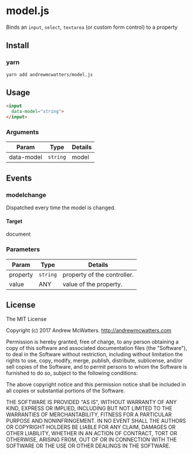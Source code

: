 # model.js
Binds an `input`, `select`, `textarea` (or custom form control) to a property

## Install
### yarn
```shell
yarn add andrewmcwatters/model.js
```

## Usage
```html
<input
  data-model="string">
</input>
```

### Arguments
| Param      | Type     | Details |
| ---------- | -------- | ------- |
| data-model | `string` | model   |

## Events
### modelchange
Dispatched every time the model is changed.

#### Target
document

### Parameters
| Param    | Type     | Details                     |
| -------- | -------- | --------------------------- |
| property | `string` | property of the controller. |
| value    | ANY      | value of the property.      |

## License
The MIT License

Copyright (c) 2017 Andrew McWatters. http://andrewmcwatters.com

Permission is hereby granted, free of charge, to any person obtaining a copy
of this software and associated documentation files (the "Software"), to deal
in the Software without restriction, including without limitation the rights
to use, copy, modify, merge, publish, distribute, sublicense, and/or sell
copies of the Software, and to permit persons to whom the Software is
furnished to do so, subject to the following conditions:

The above copyright notice and this permission notice shall be included in
all copies or substantial portions of the Software.

THE SOFTWARE IS PROVIDED "AS IS", WITHOUT WARRANTY OF ANY KIND, EXPRESS OR
IMPLIED, INCLUDING BUT NOT LIMITED TO THE WARRANTIES OF MERCHANTABILITY,
FITNESS FOR A PARTICULAR PURPOSE AND NONINFRINGEMENT. IN NO EVENT SHALL THE
AUTHORS OR COPYRIGHT HOLDERS BE LIABLE FOR ANY CLAIM, DAMAGES OR OTHER
LIABILITY, WHETHER IN AN ACTION OF CONTRACT, TORT OR OTHERWISE, ARISING FROM,
OUT OF OR IN CONNECTION WITH THE SOFTWARE OR THE USE OR OTHER DEALINGS IN
THE SOFTWARE.
